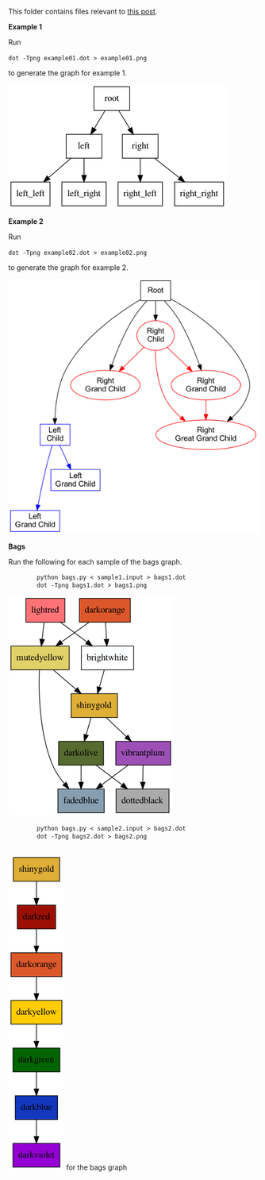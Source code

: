 This folder contains files relevant to [this post](https://www.linkedin.com/pulse/visualization-graphviz-menaka-sankaralingam/?trackingId=sCsFkXpPTZ6m43hW9mU5OA%3D%3D).

**Example 1**

Run

`dot -Tpng example01.dot > example01.png`

to generate the graph for example 1.

![](https://github.com/menakas/Experiments/blob/main/GraphViz/example01.png?raw=true)

**Example 2**

Run

`dot -Tpng example02.dot > example02.png`

to generate the graph for example 2.

![](https://github.com/menakas/Experiments/blob/main/GraphViz/example02.png?raw=true)

**Bags**

Run the following for each sample of the bags graph.

```
        python bags.py < sample1.input > bags1.dot
        dot -Tpng bags1.dot > bags1.png
```  
![](https://github.com/menakas/Experiments/blob/main/GraphViz/bags1.png?raw=true)
        
```
        python bags.py < sample2.input > bags2.dot
        dot -Tpng bags2.dot > bags2.png
        
```
![](https://github.com/menakas/Experiments/blob/main/GraphViz/bags2.png?raw=true)
for the bags graph
